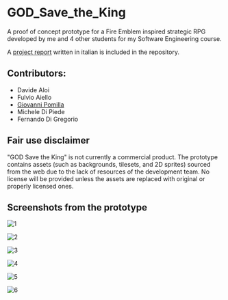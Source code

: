 # GOD_Save_the_King
 A proof of concept prototype for a Fire Emblem inspired strategic RPG developed by me and 4 other students for my Software Engineering course.

A [project report](Relazione%20Progetto.docx) written in italian is included in the repository.

## Contributors:
- Davide Aloi 
- Fulvio Aiello
- [Giovanni Pomilla](https://github.com/GiovanniPomilla)
- Michele Di Piede
- Fernando Di Gregorio

## Fair use disclaimer
"GOD Save the King" is not currently a commercial product.
The prototype contains assets (such as backgrounds, tilesets, and 2D sprites) sourced from the web due to the lack of resources of the development team.
No license will be provided unless the assets are replaced with original or properly licensed ones.

## Screenshots from the prototype
![1](screens/1.jpg)

![2](https://github.com/AloiDavide/GOD_Save_the_King/blob/main/screens/2.jpg?raw=true)

![3](https://github.com/AloiDavide/GOD_Save_the_King/blob/main/screens/3.jpg?raw=true)

![4](https://github.com/AloiDavide/GOD_Save_the_King/blob/main/screens/4.jpg?raw=true)

![5](https://github.com/AloiDavide/GOD_Save_the_King/blob/main/screens/5.jpg?raw=true)

![6](https://github.com/AloiDavide/GOD_Save_the_King/blob/main/screens/6.jpg?raw=true)